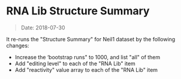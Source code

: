 # RNA Lib Structure Summary

> Date: 2018-07-30

It re-runs the "Structure Summary" for Neil1 dataset by the following changes: 
- Increase the ‘bootstrap runs" to 1000, and list "all" of them
- Add "editing level" to each of the "RNA Lib" item
- Add "reactivity" value array to each of the "RNA Lib" item